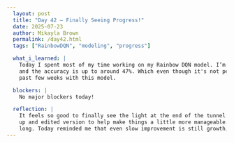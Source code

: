 ```yaml
---
  layout: post  
  title: "Day 42 – Finally Seeing Progress!"  
  date: 2025-07-23  
  author: Mikayla Brown  
  permalink: /day42.html  
  tags: ["RainbowDQN", "modeling", "progress"]

  what_i_learned: |
    Today I spent most of my time working on my Rainbow DQN model. I’m finally starting to see real improvement! The model isn’t broken anymore, 
    and the accuracy is up to around 47%. Which even though it's not perfect, feels like a huge win after everything I’ve been through these 
    past few weeks with this model.

  blockers: |
    No major blockers today!

  reflection: |
    It feels so good to finally see the light at the end of the tunnel. I also started working with a kind of new dataset really just a cleaned 
    up and edited version to help make things a little more manageable.I'm proud of the progress I’ve made, especially after struggling for so 
    long. Today reminded me that even slow improvement is still growth, and I’m excited to keep pushing until the finish line.
---
```

